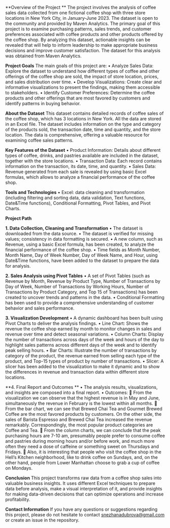 **Overview of the Project **
The project involves the analysis of coffee sales data collected from one fictional coffee shop with three store locations in New York City, in January-June 2023. The dataset is open to the community and provided by Maven Analytics. The primary goal of this project is to examine purchasing patterns, sales trends, and customer preferences associated with coffee products and other products offered by the coffee shop. By analyzing this dataset, actionable insights can be revealed that will help to inform leadership to make appropriate business decisions and improve customer satisfaction.
The dataset for this analysis was obtained from Maven Analytics. 


**Project Goals**
The main goals of this project are:
•	Analyze Sales Data: Explore the dataset to understand how different types of coffee and other offerings of the coffee shop are sold, the impact of store location, prices, and sales distribution over time.
•	Develop Visualizations: Create clear and informative visualizations to present the findings, making them accessible to stakeholders.
•	Identify Customer Preferences: Determine the coffee products and other offerings that are most favored by customers and identify patterns in buying behavior.


**About the Dataset**
This dataset contains detailed records of coffee sales of the coffee shop, which has 3 locations in New York. All the data are stored in an Excel file. The dataset includes information on the type and category of the products sold, the transaction date, time and quantity, and the store location. The data is comprehensive, offering a valuable resource for examining coffee sales patterns.

**Key Features of the Dataset**
•	Product Information: Details about different types of coffee, drinks, and pastries available are included in the dataset, together with the store locations. 
•	Transaction Data: Each record contains information on the transaction, its date, time, and quantity. 
•	Sales Data: Revenue generated from each sale is revealed by using basic Excel formulas, which allows to analyze a financial performance of the coffee shop.


**Tools and Technologies**
•	Excel: data cleaning and transformation (including filtering and sorting data, data validation, Text functions, Date&Time functions), Conditional Formatting, Pivot Tables, and Pivot Charts. 


**Project Path**

**1. Data Collection, Cleaning and Transformation**
•	The dataset is downloaded from the data source.
•	The dataset is verified for missing values; consistency in data formatting is secured.
•	A new column, such as Revenue, using a basic Excel formula, has been created, to analyze the financial performance of the coffee shop. 
•	Time fields as Month Number, Month Name, Day of Week Number, Day of Week Name, and Hour, using Date&Time functions, have been added to the dataset to prepare the data for analysis. 

**2. Sales Analysis using Pivot Tables**
•	A set of Pivot Tables (such as Revenue by Month, Revenue by Product Type, Number of Transactions by Day of Week, Number of Transactions by Working Hours, Number of Transactions by Product Category, and Top 15 of Transactions) has been created to uncover trends and patterns in the data.
•	Conditional Formatting has been used to provide a comprehensive understanding of customer behavior and sales performance.

**3. Visualization Development**
•	A dynamic dashboard has been built using Pivot Charts to deliver the analysis findings. 
•	Line Chart: Shows the revenue the coffee shop earned by month to monitor changes in sales and revenue over time and detect seasonal variations. 
•	Column Charts: Display the number of transactions across days of the week and hours of the day to highlight sales patterns across different days of the week and to identify peak selling hours. 
•	Bar Charts: Illustrate the number of transactions by category of the product, the revenue earned from selling each type of the product, and Top-15 types of product by number of transactions.
•	Slicer: A slicer has been added to the visualization to make it dynamic and to show the differences in revenue and transaction data within different store locations. 

**4. Final Report and Outcomes **
•	The analysis results, visualizations, and insights are composed into a final report.
•	Outcomes:
	From the visualization we can observe that the highest revenue is in May and June, simultaneously the revenue in February is the lowest within all months. 
	From the bar chart, we can see that Brewed Chai Tea and Gourmet Brewed Coffee are the most favored products by customers. On the other side, the sales of Barista Espresso and Brewed Chai Tea increased the revenue remarkably. Сorrespondingly, the most popular product categories are Coffee and Tea. 
	From the column charts, we can conclude that the peak purchasing hours are 7-10 am, presumably people prefer to consume coffee and pastries during morning hours and/or before work, and much more often they need a dose of caffeine or something sweet on Thursdays and Fridays. 
	Also, it is interesting that people who visit the coffee shop in the Hell’s Kitchen neighborhood, like to drink coffee on Sundays, and, on the other hand, people from Lower Manhattan choose to grab a cup of coffee on Mondays. 


**Conclusion**
This project transforms raw data from a coffee shop sales into valuable business insights. It uses different Excel techniques to prepare data before analysis, make a visual interpretation of it, and provide insights for making data-driven decisions that can optimize operations and increase profitability.


**Contact Information**
If you have any questions or suggestions regarding this project, please do not hesitate to contact snezhanadubrova@gmail.com or create an issue in the repository.


